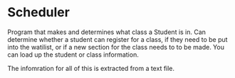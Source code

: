 # Scheduler

Program that makes and determines what class a Student is in.
Can determine whether a student can register for a class, if they need to be put into the watilist, or if a new section for the class needs to
to be made. You can load up the student or class information.

The infomration for all of this is extracted from a text file.
